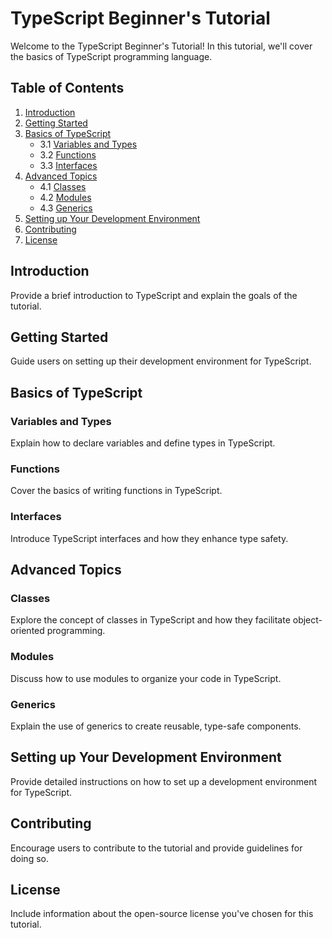 # TypeScript Beginner's Tutorial

Welcome to the TypeScript Beginner's Tutorial! In this tutorial, we'll cover the basics of TypeScript programming language.

## Table of Contents

1. [Introduction](#introduction)
2. [Getting Started](#getting-started)
3. [Basics of TypeScript](#basics-of-typescript)
   - 3.1 [Variables and Types](#variables-and-types)
   - 3.2 [Functions](#functions)
   - 3.3 [Interfaces](#interfaces)
4. [Advanced Topics](#advanced-topics)
   - 4.1 [Classes](#classes)
   - 4.2 [Modules](#modules)
   - 4.3 [Generics](#generics)
5. [Setting up Your Development Environment](#setting-up-your-development-environment)
6. [Contributing](#contributing)
7. [License](#license)

## Introduction

Provide a brief introduction to TypeScript and explain the goals of the tutorial.

## Getting Started

Guide users on setting up their development environment for TypeScript.

## Basics of TypeScript

### Variables and Types

Explain how to declare variables and define types in TypeScript.

### Functions

Cover the basics of writing functions in TypeScript.

### Interfaces

Introduce TypeScript interfaces and how they enhance type safety.

## Advanced Topics

### Classes

Explore the concept of classes in TypeScript and how they facilitate object-oriented programming.

### Modules

Discuss how to use modules to organize your code in TypeScript.

### Generics

Explain the use of generics to create reusable, type-safe components.

## Setting up Your Development Environment

Provide detailed instructions on how to set up a development environment for TypeScript.

## Contributing

Encourage users to contribute to the tutorial and provide guidelines for doing so.

## License

Include information about the open-source license you've chosen for this tutorial.

